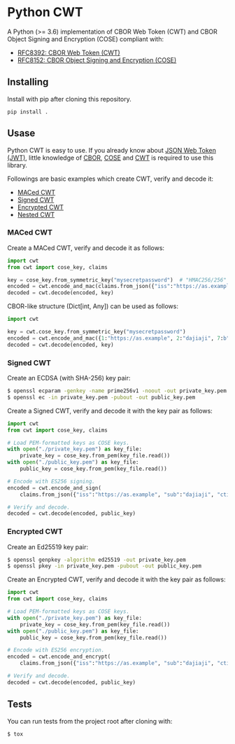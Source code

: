 # Python CWT

A Python (>= 3.6) implementation of CBOR Web Token (CWT) and CBOR Object Signing and Encryption (COSE) compliant with:
- [RFC8392: CBOR Web Token (CWT)](https://tools.ietf.org/html/rfc8392)
- [RFC8152: CBOR Object Signing and Encryption (COSE)](https://tools.ietf.org/html/rfc8152)

## Installing

Install with pip after cloning this repository.

```
pip install .
```

## Usase

Python CWT is easy to use.
If you already know about [JSON Web Token (JWT)](https://tools.ietf.org/html/rfc7519),
little knowledge of [CBOR](https://tools.ietf.org/html/rfc7049), [COSE](https://tools.ietf.org/html/rfc8152)
and [CWT](https://tools.ietf.org/html/rfc8392) is required to use this library.

Followings are basic examples which create CWT, verify and decode it:

- [MACed CWT](#maced-cwt)
- [Signed CWT](#signed-cwt)
- [Encrypted CWT](#encrypted-cwt)
- [Nested CWT](#nested-cwt)

### MACed CWT

Create a MACed CWT, verify and decode it as follows:

```py
import cwt
from cwt import cose_key, claims

key = cose_key.from_symmetric_key("mysecretpassword")  # "HMAC256/256" is the default algorithm.
encoded = cwt.encode_and_mac(claims.from_json({"iss":"https://as.example", "sub":"dajiaji", "cti":"123"}), key)
decoded = cwt.decode(encoded, key)
```

CBOR-like structure (Dict[int, Any]) can be used as follows:

```py
import cwt

key = cwt.cose_key.from_symmetric_key("mysecretpassword")
encoded = cwt.encode_and_mac({1:"https://as.example", 2:"dajiaji", 7:b"123"}, key)
decoded = cwt.decode(encoded, key)
```

### Signed CWT

Create an ECDSA (with SHA-256) key pair:

```sh
$ openssl ecparam -genkey -name prime256v1 -noout -out private_key.pem
$ openssl ec -in private_key.pem -pubout -out public_key.pem
```

Create a Signed CWT, verify and decode it with the key pair  as follows:

```py
import cwt
from cwt import cose_key, claims

# Load PEM-formatted keys as COSE keys.
with open("./private_key.pem") as key_file:
    private_key = cose_key.from_pem(key_file.read())
with open("./public_key.pem") as key_file:
    public_key = cose_key.from_pem(key_file.read())

# Encode with ES256 signing.
encoded = cwt.encode_and_sign(
    claims.from_json({"iss":"https://as.example", "sub":"dajiaji", "cti":"123"}), private_key)

# Verify and decode.
decoded = cwt.decode(encoded, public_key)
```

### Encrypted CWT

Create an Ed25519 key pair:

```sh
$ openssl genpkey -algorithm ed25519 -out private_key.pem
$ openssl pkey -in private_key.pem -pubout -out public_key.pem
```

Create an Encrypted CWT, verify and decode it with the key pair  as follows:

```py
import cwt
from cwt import cose_key, claims

# Load PEM-formatted keys as COSE keys.
with open("./private_key.pem") as key_file:
    private_key = cose_key.from_pem(key_file.read())
with open("./public_key.pem") as key_file:
    public_key = cose_key.from_pem(key_file.read())

# Encode with ES256 encryption.
encoded = cwt.encode_and_encrypt(
    claims.from_json({"iss":"https://as.example", "sub":"dajiaji", "cti":"123"}), private_key)

# Verify and decode.
decoded = cwt.decode(encoded, public_key)
```

## Tests

You can run tests from the project root after cloning with:

```sh
$ tox
```
